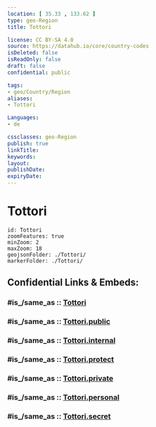 ```yaml
---
location: [ 35.33 , 133.62 ] 
type: geo-Region
title: Tottori

license: CC BY-SA 4.0
source: https://datahub.io/core/country-codes
isDeleted: false
isReadOnly: false
draft: false
confidential: public

tags:
- geo/Country/Region
aliases:
- Tottori

Languages:
- de

cssclasses: geo-Region
publish: true
linkTitle: 
keywords: 
layout: 
publishDate: 
expiryDate: 
---
```


# Tottori

```leaflet
id: Tottori
zoomFeatures: true 
minZoom: 2 
maxZoom: 18
geojsonFolder: ./Tottori/
markerFolder: ./Tottori/
```


## Confidential Links & Embeds: 

### #is_/same_as :: [Tottori](/_Standards/Earth/Continent/Asia/Asia~East/Japan/Regions~Japan/Chūgoku/prefectures~Chūgoku/Tottori.md) 

### #is_/same_as :: [Tottori.public](/_public/Earth/Continent/Asia/Asia~East/Japan/Regions~Japan/Chūgoku/prefectures~Chūgoku/Tottori.public.md) 

### #is_/same_as :: [Tottori.internal](/_internal/Earth/Continent/Asia/Asia~East/Japan/Regions~Japan/Chūgoku/prefectures~Chūgoku/Tottori.internal.md) 

### #is_/same_as :: [Tottori.protect](/_protect/Earth/Continent/Asia/Asia~East/Japan/Regions~Japan/Chūgoku/prefectures~Chūgoku/Tottori.protect.md) 

### #is_/same_as :: [Tottori.private](/_private/Earth/Continent/Asia/Asia~East/Japan/Regions~Japan/Chūgoku/prefectures~Chūgoku/Tottori.private.md) 

### #is_/same_as :: [Tottori.personal](/_personal/Earth/Continent/Asia/Asia~East/Japan/Regions~Japan/Chūgoku/prefectures~Chūgoku/Tottori.personal.md) 

### #is_/same_as :: [Tottori.secret](/_secret/Earth/Continent/Asia/Asia~East/Japan/Regions~Japan/Chūgoku/prefectures~Chūgoku/Tottori.secret.md)

